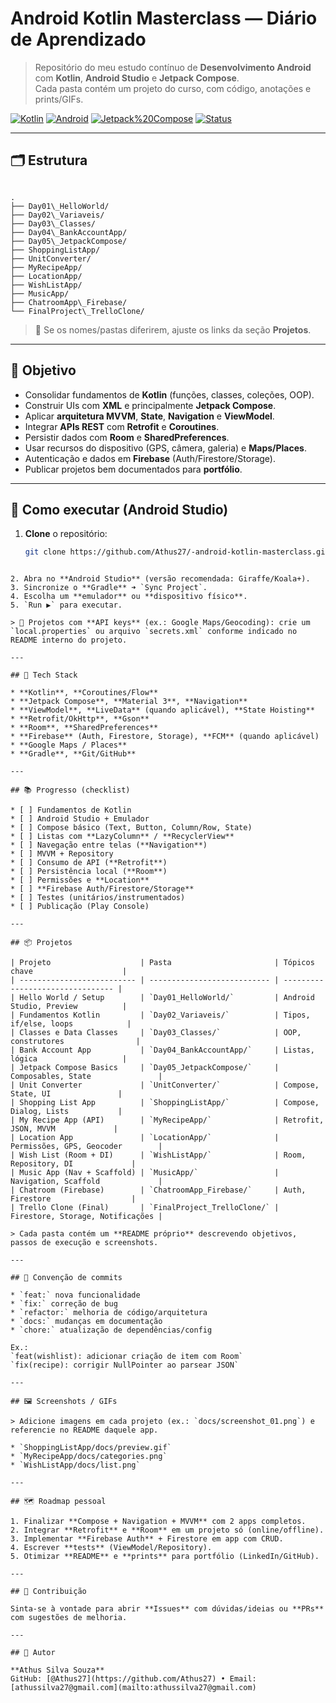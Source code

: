 
# Android Kotlin Masterclass — Diário de Aprendizado

> Repositório do meu estudo contínuo de **Desenvolvimento Android** com **Kotlin**, **Android Studio** e **Jetpack Compose**.  
> Cada pasta contém um projeto do curso, com código, anotações e prints/GIFs.

[![Kotlin](https://img.shields.io/badge/Kotlin-1.9+-orange.svg)](#)
[![Android](https://img.shields.io/badge/Android-14-green.svg)](#)
[![Jetpack%20Compose](https://img.shields.io/badge/Jetpack-Compose-blue.svg)](#)
[![Status](https://img.shields.io/badge/Status-Em%20andamento-yellow.svg)](#)

---

## 🗂 Estrutura

```

.
├── Day01\_HelloWorld/
├── Day02\_Variaveis/
├── Day03\_Classes/
├── Day04\_BankAccountApp/
├── Day05\_JetpackCompose/
├── ShoppingListApp/
├── UnitConverter/
├── MyRecipeApp/
├── LocationApp/
├── WishListApp/
├── MusicApp/
├── ChatroomApp\_Firebase/
└── FinalProject\_TrelloClone/

````

> 🔁 Se os nomes/pastas diferirem, ajuste os links da seção **Projetos**.

---

## 🎯 Objetivo

- Consolidar fundamentos de **Kotlin** (funções, classes, coleções, OOP).
- Construir UIs com **XML** e principalmente **Jetpack Compose**.
- Aplicar **arquitetura MVVM**, **State**, **Navigation** e **ViewModel**.
- Integrar **APIs REST** com **Retrofit** e **Coroutines**.
- Persistir dados com **Room** e **SharedPreferences**.
- Usar recursos do dispositivo (GPS, câmera, galeria) e **Maps/Places**.
- Autenticação e dados em **Firebase** (Auth/Firestore/Storage).
- Publicar projetos bem documentados para **portfólio**.

---

## 🚀 Como executar (Android Studio)

1. **Clone** o repositório:
   ```bash
   git clone https://github.com/Athus27/-android-kotlin-masterclass.git
````

2. Abra no **Android Studio** (versão recomendada: Giraffe/Koala+).
3. Sincronize o **Gradle** ➜ `Sync Project`.
4. Escolha um **emulador** ou **dispositivo físico**.
5. `Run ▶` para executar.

> 🔐 Projetos com **API keys** (ex.: Google Maps/Geocoding): crie um `local.properties` ou arquivo `secrets.xml` conforme indicado no README interno do projeto.

---

## 🧩 Tech Stack

* **Kotlin**, **Coroutines/Flow**
* **Jetpack Compose**, **Material 3**, **Navigation**
* **ViewModel**, **LiveData** (quando aplicável), **State Hoisting**
* **Retrofit/OkHttp**, **Gson**
* **Room**, **SharedPreferences**
* **Firebase** (Auth, Firestore, Storage), **FCM** (quando aplicável)
* **Google Maps / Places**
* **Gradle**, **Git/GitHub**

---

## 📚 Progresso (checklist)

* [ ] Fundamentos de Kotlin
* [ ] Android Studio + Emulador
* [ ] Compose básico (Text, Button, Column/Row, State)
* [ ] Listas com **LazyColumn** / **RecyclerView**
* [ ] Navegação entre telas (**Navigation**)
* [ ] MVVM + Repository
* [ ] Consumo de API (**Retrofit**)
* [ ] Persistência local (**Room**)
* [ ] Permissões e **Location**
* [ ] **Firebase Auth/Firestore/Storage**
* [ ] Testes (unitários/instrumentados)
* [ ] Publicação (Play Console)

---

## 📦 Projetos

| Projeto                    | Pasta                       | Tópicos chave                    |
| -------------------------- | --------------------------- | -------------------------------- |
| Hello World / Setup        | `Day01_HelloWorld/`         | Android Studio, Preview          |
| Fundamentos Kotlin         | `Day02_Variaveis/`          | Tipos, if/else, loops            |
| Classes e Data Classes     | `Day03_Classes/`            | OOP, construtores                |
| Bank Account App           | `Day04_BankAccountApp/`     | Listas, lógica                   |
| Jetpack Compose Basics     | `Day05_JetpackCompose/`     | Composables, State               |
| Unit Converter             | `UnitConverter/`            | Compose, State, UI               |
| Shopping List App          | `ShoppingListApp/`          | Compose, Dialog, Lists           |
| My Recipe App (API)        | `MyRecipeApp/`              | Retrofit, JSON, MVVM             |
| Location App               | `LocationApp/`              | Permissões, GPS, Geocoder        |
| Wish List (Room + DI)      | `WishListApp/`              | Room, Repository, DI             |
| Music App (Nav + Scaffold) | `MusicApp/`                 | Navigation, Scaffold             |
| Chatroom (Firebase)        | `ChatroomApp_Firebase/`     | Auth, Firestore                  |
| Trello Clone (Final)       | `FinalProject_TrelloClone/` | Firestore, Storage, Notificações |

> Cada pasta contém um **README próprio** descrevendo objetivos, passos de execução e screenshots.

---

## 📝 Convenção de commits

* `feat:` nova funcionalidade
* `fix:` correção de bug
* `refactor:` melhoria de código/arquitetura
* `docs:` mudanças em documentação
* `chore:` atualização de dependências/config

Ex.:
`feat(wishlist): adicionar criação de item com Room`
`fix(recipe): corrigir NullPointer ao parsear JSON`

---

## 🖼 Screenshots / GIFs

> Adicione imagens em cada projeto (ex.: `docs/screenshot_01.png`) e referencie no README daquele app.

* `ShoppingListApp/docs/preview.gif`
* `MyRecipeApp/docs/categories.png`
* `WishListApp/docs/list.png`

---

## 🗺 Roadmap pessoal

1. Finalizar **Compose + Navigation + MVVM** com 2 apps completos.
2. Integrar **Retrofit** e **Room** em um projeto só (online/offline).
3. Implementar **Firebase Auth** + Firestore em app com CRUD.
4. Escrever **tests** (ViewModel/Repository).
5. Otimizar **README** e **prints** para portfólio (LinkedIn/GitHub).

---

## 🤝 Contribuição

Sinta-se à vontade para abrir **Issues** com dúvidas/ideias ou **PRs** com sugestões de melhoria.

---

## 👤 Autor

**Athus Silva Souza**
GitHub: [@Athus27](https://github.com/Athus27) • Email: [athussilva27@gmail.com](mailto:athussilva27@gmail.com)

